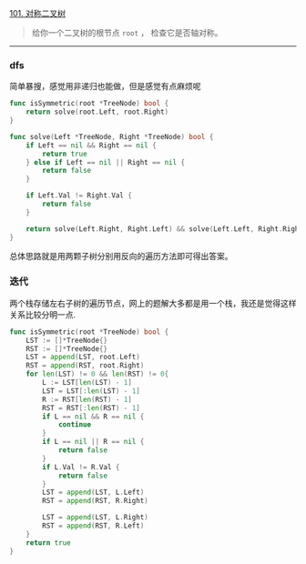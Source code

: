 [101. 对称二叉树](https://leetcode.cn/problems/symmetric-tree/)

> 给你一个二叉树的根节点 `root` ， 检查它是否轴对称。

---

### dfs

简单暴搜，感觉用非递归也能做，但是感觉有点麻烦呢

```go
func isSymmetric(root *TreeNode) bool {
    return solve(root.Left, root.Right)
}

func solve(Left *TreeNode, Right *TreeNode) bool {
    if Left == nil && Right == nil {
        return true
    } else if Left == nil || Right == nil {
        return false
    }

    if Left.Val != Right.Val {
        return false
    }

    return solve(Left.Right, Right.Left) && solve(Left.Left, Right.Right)
}
```

总体思路就是用两颗子树分别用反向的遍历方法即可得出答案。

### 迭代

两个栈存储左右子树的遍历节点，网上的题解大多都是用一个栈，我还是觉得这样关系比较分明一点.

```go
func isSymmetric(root *TreeNode) bool {
    LST := []*TreeNode{}
    RST := []*TreeNode{}
    LST = append(LST, root.Left)
    RST = append(RST, root.Right)
    for len(LST) != 0 && len(RST) != 0{
        L := LST[len(LST) - 1]
        LST = LST[:len(LST) - 1]
        R := RST[len(RST) - 1]
        RST = RST[:len(RST) - 1]
        if L == nil && R == nil {
            continue
        }
        if L == nil || R == nil {
            return false
        }
        if L.Val != R.Val {
            return false
        }
        LST = append(LST, L.Left)
        RST = append(RST, R.Right)

        LST = append(LST, L.Right)
        RST = append(RST, R.Left)
    }
    return true
}
```

